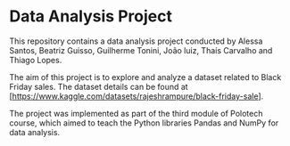 # Data Analysis Project

This repository contains a data analysis project conducted by Alessa Santos, Beatriz Guisso, Guilherme Tonini, João luiz, Thaís Carvalho and Thiago Lopes. 

The aim of this project is to explore and analyze a dataset related to Black Friday sales. The dataset details can be found at [https://www.kaggle.com/datasets/rajeshrampure/black-friday-sale].

The project was implemented as part of the third module of Polotech course, which aimed to teach the Python libraries Pandas and NumPy for data analysis.

